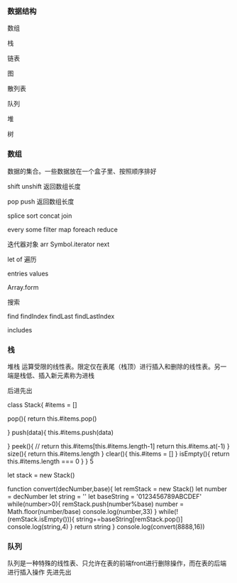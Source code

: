 <!--
 * @Author: dhj 17613071153@163.com
 * @Date: 2023-03-21 15:35:56
 * @LastEditors: dhj 17613071153@163.com
 * @LastEditTime: 2023-03-22 11:49:05
 * @FilePath: \vuepress\docs\docs\jinjie\数据结构.md
 * @Description: 这是默认设置,请设置`customMade`, 打开koroFileHeader查看配置 进行设置: https://github.com/OBKoro1/koro1FileHeader/wiki/%E9%85%8D%E7%BD%AE
-->
### 数据结构

数组 

栈

链表

图

散列表

队列

堆

树

### 数组

数据的集合。一些数据放在一个盒子里、按照顺序排好

shift  unshift 返回数组长度

pop   push 返回数组长度

splice sort concat join

every some filter map foreach reduce

迭代器对象 arr Symbol.iterator next 

let of 遍历

entries values

Array.form

搜索 

find findIndex findLast findLastIndex

includes

### 栈

堆栈 运算受限的线性表。限定仅在表尾（栈顶）进行插入和删除的线性表。另一端是栈低、插入新元素称为进栈 

后进先出



class Stack{
  #items = []

  pop(){
    return this.#items.pop()

  }
  push(data){
    this.#items.push(data)

  }
  peek(){
    // return this.#items[this.#items.length-1]
    return this.#items.at(-1)
  }
  size(){
    return this.#items.length
  }
  clear(){
    this.#items = []
  }
  isEmpty(){
    return this.#items.length === 0
  }
}
5

let stack = new Stack()

function convert(decNumber,base){
  let remStack = new Stack()
  let number = decNumber
  let string = ''
  let baseString = '0123456789ABCDEF'
  while(number>0){
    remStack.push(number%base)
    number = Math.floor(number/base)
    console.log(number,33)
  }
  while(!(remStack.isEmpty())){
    string+=baseString[remStack.pop()]
    console.log(string,4)
  }
  return string
}
console.log(convert(8888,16))

### 队列

队列是一种特殊的线性表、只允许在表的前端front进行删除操作，而在表的后端进行插入操作 先进先出



